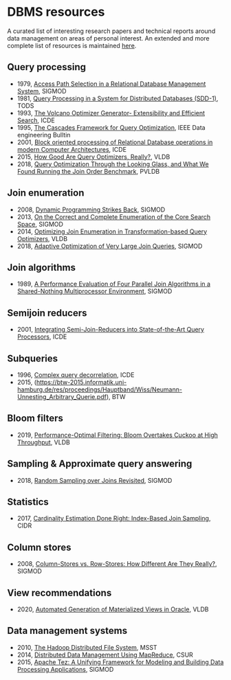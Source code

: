 <!--
   Copyright 2022 Stamatis Zampetakis

   Licensed under the Apache License, Version 2.0 (the "License");
   you may not use this file except in compliance with the License.
   You may obtain a copy of the License at

       http://www.apache.org/licenses/LICENSE-2.0

   Unless required by applicable law or agreed to in writing, software
   distributed under the License is distributed on an "AS IS" BASIS,
   WITHOUT WARRANTIES OR CONDITIONS OF ANY KIND, either express or implied.
   See the License for the specific language governing permissions and
   limitations under the License.
-->
# DBMS resources

A curated list of interesting research papers and technical reports around data management on areas of personal interest.
An extended and more complete list of resources is maintained [here](https://github.com/pingcap/awesome-database-learning).

## Query processing

- 1979, [Access Path Selection in a Relational Database Management System](http://citeseerx.ist.psu.edu/viewdoc/download?doi=10.1.1.71.3735&rep=rep1&type=pdf), SIGMOD
- 1981, [Query Processing in a System for Distributed Databases (SDD-1)](https://dl.acm.org/doi/pdf/10.1145/319628.319650?casa_token=ur4Gu100MIYAAAAA:vhgA_e5VfGWostErZEbns9STblaiLq2lgMbRN7ZdujWLlCWAOrDVdUbfRfq-aO9jpHcMCx0MMm9KkA), TODS
- 1993, [The Volcano Optimizer Generator- Extensibility and Efficient Search](https://pdfs.semanticscholar.org/a817/a3e74d1663d9eb35b4baf3161ab16f57df85.pdf), ICDE
- 1995, [The Cascades Framework for Query Optimization](https://pdfs.semanticscholar.org/360e/cdfc79850873162ee4185bed8f334da30031.pdf), IEEE Data engineering Bulltin
- 2001, [Block oriented processing of Relational Database operations in modern Computer Architectures](https://citeseerx.ist.psu.edu/viewdoc/download?doi=10.1.1.137.6207&rep=rep1&type=pdf), ICDE
- 2015, [How Good Are Query Optimizers, Really?](https://www.vldb.org/pvldb/vol9/p204-leis.pdf), VLDB
- 2018, [Query Optimization Through the Looking Glass, and What We Found Running the Join Order Benchmark](https://db.in.tum.de/~leis/papers/lookingglass.pdf), PVLDB

## Join enumeration

- 2008, [Dynamic Programming Strikes Back](https://citeseerx.ist.psu.edu/viewdoc/download?doi=10.1.1.323.5901&rep=rep1&type=pdf), SIGMOD
- 2013, [On the Correct and Complete Enumeration of the Core Search Space](https://dl.acm.org/doi/pdf/10.1145/2463676.2465314?casa_token=yvcnfhQv5CoAAAAA:MXIsF0r8bIh1rYUJGTHf4nX67Mo1Ma_SCSwT1S8P6EERY1e-TaHlf7Aj7KDBarZTmXsocxXKOoj4tQ), SIGMOD
- 2014, [Optimizing Join Enumeration in Transformation-based Query Optimizers](https://dl.acm.org/doi/pdf/10.14778/2732977.2732997?casa_token=kEIsqb2PIwcAAAAA:6zoDCX1UV86EfqTw6NhypZhMNWgrzxv55jdAkCs4iVlH03nJ4LTjbpLpkOfrkPcW8sBhn7C4WOYbuA), VLDB
- 2018, [Adaptive Optimization of Very Large Join Queries](https://db.in.tum.de/~radke/papers/hugejoins.pdf), SIGMOD

## Join algorithms

- 1989, [A Performance Evaluation of Four Parallel Join Algorithms in a Shared-Nothing Multiprocessor Environment](https://dl.acm.org/doi/pdf/10.1145/66926.66937?casa_token=Un-_2D0Tj50AAAAA:887uLDeyhMXAc8GJ8UhQ4lrKwLKmehcfIDIeKRhvj5ZKjxs34SsqFMXxRfWifesLvef70G0Mbf1oqQ), SIGMOD

## Semijoin reducers

- 2001, [Integrating Semi-Join-Reducers into State-of-the-Art Query Processors](https://db.in.tum.de/research/publications/conferences/semijoin.pdf), ICDE

## Subqueries

- 1996, [Complex query decorrelation](https://ieeexplore.ieee.org/abstract/document/492194), ICDE
- 2015, (https://btw-2015.informatik.uni-hamburg.de/res/proceedings/Hauptband/Wiss/Neumann-Unnesting_Arbitrary_Querie.pdf), BTW

## Bloom filters

- 2019, [Performance-Optimal Filtering: Bloom Overtakes Cuckoo at High Throughput](https://dl.acm.org/doi/pdf/10.14778/3303753.3303757?casa_token=s7bonkkd2wYAAAAA:5_9gaE-fiUcLJ-BID4B9nW_TRxbcjFbjr8d_Dn7EuVCzmkdU839Kjkrv6_yFR3YtCDo224_TJFIIUQ), VLDB

## Sampling & Approximate query answering

- 2018, [Random Sampling over Joins Revisited](https://www.cs.utah.edu/~lifeifei/papers/samplejoin.pdf), SIGMOD

## Statistics

- 2017, [Cardinality Estimation Done Right: Index-Based Join Sampling](http://cidrdb.org/cidr2017/papers/p9-leis-cidr17.pdf), CIDR

## Column stores

- 2008, [Column-Stores vs. Row-Stores: How Different Are They Really?](https://www.inf.ufpr.br/eduardo/ensino/ci809/papers/p967-abadi.pdf), SIGMOD

## View recommendations

- 2020, [Automated Generation of Materialized Views in Oracle](https://dl.acm.org/doi/pdf/10.14778/3415478.3415533?casa_token=gE_xX6dy0AwAAAAA:u-nBW4z0N2lZ8a-auiaNhfIK2vHsMORWkAVON69eqyJEIudzqxChNU_4ACZjgbaikmiyTfdKqPA1aQ), VLDB

## Data management systems

- 2010, [The Hadoop Distributed File System](http://docentes.uaa.mx/luisbautista/download/The%20HDFS.pdf), MSST
- 2014, [Distributed Data Management Using MapReduce](https://dl.acm.org/doi/pdf/10.1145/2503009?casa_token=sZIDzbfiwrsAAAAA:HREYEPFdw2OQ5aY6eoRics_wgmZgkjsqe8SDVjHI1XwReJYulMV32GpPDu_ODuJgb83Z-he9HnOM5g), CSUR
- 2015, [Apache Tez: A Unifying Framework for Modeling and Building Data Processing Applications](http://home.cse.ust.hk/~weiwa/teaching/Fall15-COMP6611B/reading_list/Tez.pdf), SIGMOD
